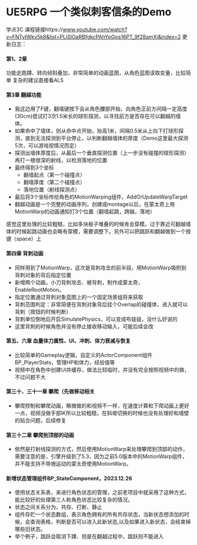 # UE5RPG 一个类似刺客信条的Demo
学点3C
课程链接https://www.youtube.com/watch?v=FNTyIWkv5k8&list=PLiSlOaRBfgkcPAhYpGps16PT_9f28amXi&index=2
更新日志：

#### 第1、2章
功能走跑蹲、转向倾斜叠加，非常简单的动画蓝图，从角色蓝图读取变量，比较简单
复杂的建议直接看ALS

#### 第3章 翻越功能
- 我这边用了F键，翻墙键按下会从角色腰部开始，向角色正前方间隔一定高度(30cm)尝试打3次1.5米长的球形探测，以寻找前方是否存在可以翻越的墙体。
- 如果命中了墙体，则从命中点开始，抬高1米，间隔0.5米从上向下打球形探测，直到无法探测到平台停止，以判断翻越墙体的厚度（Demo这里最大探测5次，可以游戏视情况而定）
- 探测出墙体厚度后，从最后一个垂直探测位置（上一步没有碰撞的球形探测）再打一根很深的射线，以检测落地的位置
- 最终得到3个坐标
  - 翻墙起点（第一个碰撞点）
  - 翻墙厚度（第二个碰撞点）
  - 落地位置（射线探测点）
- 最后将3个坐标传给角色的MotionWarping组件，AddOrUpdateWarpTarget
- 翻越动画是一个完整的动画序列，创建成montage以后，在蒙太奇上用MotionWarp的动画通知打3个位置（翻墙起跳，跨越，落地）

感觉这里处理的比较粗糙，比如多块板子堆叠的时候肯会穿模。过于靠近可翻越墙体的时候起跳动画也会略有穿模，需要调整下。另外可以把跳跃和翻越做到一个按键（space）上

#### 第四章 背刺动画
- 同样用到了MotionWarp，这次是背刺攻击的前半段，用MotionWarp吸附到背刺对象的背后指定位置
- 新增两个动画，小刀背刺攻击、被背刺，制作成蒙太奇，EnableRootMotion。
- 指定位置通过背刺对象蓝图上的一个固定场景组将来获取
- 背刺范围判定：非常简便在背刺对象背后挂个Overlap的碰撞体，进入就可以背刺（按钮的时候判断）
- 背刺单位倒地后开启SimulatePhysics，可以变成布娃娃，没什么好说的
- 这里背刺的时候角色并没有停止接收移动输入，可能后续会改

#### 第五、六章 血量体力属性、UI、冲刺、体力衰减与恢复
- 比较简单的Gameplay逻辑，自定义的ActorComponent组件BP_PlayerStats，管理HP和体力，经验值等
- 视频中在角色中创建UI并缓存，做法比较临时，并没有完全按照视频中的做，不过问题不大


#### 第三十、三十一章 攀爬（先做移动相关
- 攀爬控制和攀爬动画，略微做的和视频不一样，在速度计算和下爬动画上更好一点，视频没做手部IK所以比较粗糙，在斜坡切换的时候也没有处理好和墙壁的贴合问题，后续修复


#### 第三十二章 攀爬到顶部的动画
- 依然是打射线探测的方式，然后使用MotionWarp来处理攀爬到顶部的动作，需要注意的是，引擎升级到了5.3，因为之前5.0版本中的MotionWarp组件，并不能支持不带根运动的蒙太奇使用MotionWarp。


#### 新增状态管理组件BP_StateComponent，2023.12.26 
- 使用状态关系表，来进行角色状态的管理，之前老项目中就采用了这种方式，能比较好的处理第三人称角色状态比较复杂的情况。
- 状态之间关系分为，共存、打断、静止
- 组件存贮一个状态数组，表示角色拥有的所有共存状态，当新状态想添加的时候，会查询表格，判断是否可以进入此新状态,以及如果进入新状态，会结束掉哪些旧状态。
- 举个例子，跳跃会取消下蹲、但是在翻越过程中，跳跃则不能进入


